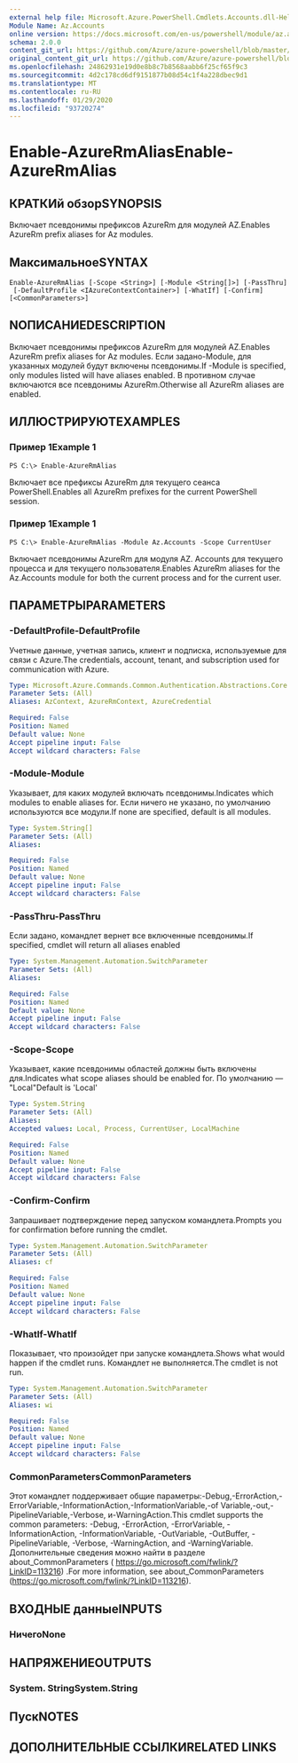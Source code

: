 ```yaml
---
external help file: Microsoft.Azure.PowerShell.Cmdlets.Accounts.dll-Help.xml
Module Name: Az.Accounts
online version: https://docs.microsoft.com/en-us/powershell/module/az.accounts/enable-azurermalias
schema: 2.0.0
content_git_url: https://github.com/Azure/azure-powershell/blob/master/src/Accounts/Accounts/help/Enable-AzureRmAlias.md
original_content_git_url: https://github.com/Azure/azure-powershell/blob/master/src/Accounts/Accounts/help/Enable-AzureRmAlias.md
ms.openlocfilehash: 24862931e19d0e8b8c7b8568aabb6f25cf65f9c3
ms.sourcegitcommit: 4d2c178cd6df9151877b08d54c1f4a228dbec9d1
ms.translationtype: MT
ms.contentlocale: ru-RU
ms.lasthandoff: 01/29/2020
ms.locfileid: "93720274"
---
```

# <span data-ttu-id="52e3f-101">Enable-AzureRmAlias</span><span class="sxs-lookup"><span data-stu-id="52e3f-101">Enable-AzureRmAlias</span></span>

## <span data-ttu-id="52e3f-102">КРАТКИй обзор</span><span class="sxs-lookup"><span data-stu-id="52e3f-102">SYNOPSIS</span></span>
<span data-ttu-id="52e3f-103">Включает псевдонимы префиксов AzureRm для модулей AZ.</span><span class="sxs-lookup"><span data-stu-id="52e3f-103">Enables AzureRm prefix aliases for Az modules.</span></span>

## <span data-ttu-id="52e3f-104">Максимальное</span><span class="sxs-lookup"><span data-stu-id="52e3f-104">SYNTAX</span></span>

```
Enable-AzureRmAlias [-Scope <String>] [-Module <String[]>] [-PassThru]
 [-DefaultProfile <IAzureContextContainer>] [-WhatIf] [-Confirm] [<CommonParameters>]
```

## <span data-ttu-id="52e3f-105">NОПИСАНИЕ</span><span class="sxs-lookup"><span data-stu-id="52e3f-105">DESCRIPTION</span></span>
<span data-ttu-id="52e3f-106">Включает псевдонимы префиксов AzureRm для модулей AZ.</span><span class="sxs-lookup"><span data-stu-id="52e3f-106">Enables AzureRm prefix aliases for Az modules.</span></span> <span data-ttu-id="52e3f-107">Если задано-Module, для указанных модулей будут включены псевдонимы.</span><span class="sxs-lookup"><span data-stu-id="52e3f-107">If -Module is specified, only modules listed will have aliases enabled.</span></span> <span data-ttu-id="52e3f-108">В противном случае включаются все псевдонимы AzureRm.</span><span class="sxs-lookup"><span data-stu-id="52e3f-108">Otherwise all AzureRm aliases are enabled.</span></span>

## <span data-ttu-id="52e3f-109">ИЛЛЮСТРИРУЮТ</span><span class="sxs-lookup"><span data-stu-id="52e3f-109">EXAMPLES</span></span>

### <span data-ttu-id="52e3f-110">Пример 1</span><span class="sxs-lookup"><span data-stu-id="52e3f-110">Example 1</span></span>
```
PS C:\> Enable-AzureRmAlias
```

<span data-ttu-id="52e3f-111">Включает все префиксы AzureRm для текущего сеанса PowerShell.</span><span class="sxs-lookup"><span data-stu-id="52e3f-111">Enables all AzureRm prefixes for the current PowerShell session.</span></span>

### <span data-ttu-id="52e3f-112">Пример 1</span><span class="sxs-lookup"><span data-stu-id="52e3f-112">Example 1</span></span>
```
PS C:\> Enable-AzureRmAlias -Module Az.Accounts -Scope CurrentUser
```

<span data-ttu-id="52e3f-113">Включает псевдонимы AzureRm для модуля AZ. Accounts для текущего процесса и для текущего пользователя.</span><span class="sxs-lookup"><span data-stu-id="52e3f-113">Enables AzureRm aliases for the Az.Accounts module for both the current process and for the current user.</span></span>

## <span data-ttu-id="52e3f-114">ПАРАМЕТРЫ</span><span class="sxs-lookup"><span data-stu-id="52e3f-114">PARAMETERS</span></span>

### <span data-ttu-id="52e3f-115">-DefaultProfile</span><span class="sxs-lookup"><span data-stu-id="52e3f-115">-DefaultProfile</span></span>
<span data-ttu-id="52e3f-116">Учетные данные, учетная запись, клиент и подписка, используемые для связи с Azure.</span><span class="sxs-lookup"><span data-stu-id="52e3f-116">The credentials, account, tenant, and subscription used for communication with Azure.</span></span>

```yaml
Type: Microsoft.Azure.Commands.Common.Authentication.Abstractions.Core.IAzureContextContainer
Parameter Sets: (All)
Aliases: AzContext, AzureRmContext, AzureCredential

Required: False
Position: Named
Default value: None
Accept pipeline input: False
Accept wildcard characters: False
```

### <span data-ttu-id="52e3f-117">-Module</span><span class="sxs-lookup"><span data-stu-id="52e3f-117">-Module</span></span>
<span data-ttu-id="52e3f-118">Указывает, для каких модулей включать псевдонимы.</span><span class="sxs-lookup"><span data-stu-id="52e3f-118">Indicates which modules to enable aliases for.</span></span>
<span data-ttu-id="52e3f-119">Если ничего не указано, по умолчанию используются все модули.</span><span class="sxs-lookup"><span data-stu-id="52e3f-119">If none are specified, default is all modules.</span></span>

```yaml
Type: System.String[]
Parameter Sets: (All)
Aliases:

Required: False
Position: Named
Default value: None
Accept pipeline input: False
Accept wildcard characters: False
```

### <span data-ttu-id="52e3f-120">-PassThru</span><span class="sxs-lookup"><span data-stu-id="52e3f-120">-PassThru</span></span>
<span data-ttu-id="52e3f-121">Если задано, командлет вернет все включенные псевдонимы.</span><span class="sxs-lookup"><span data-stu-id="52e3f-121">If specified, cmdlet will return all aliases enabled</span></span>

```yaml
Type: System.Management.Automation.SwitchParameter
Parameter Sets: (All)
Aliases:

Required: False
Position: Named
Default value: None
Accept pipeline input: False
Accept wildcard characters: False
```

### <span data-ttu-id="52e3f-122">-Scope</span><span class="sxs-lookup"><span data-stu-id="52e3f-122">-Scope</span></span>
<span data-ttu-id="52e3f-123">Указывает, какие псевдонимы областей должны быть включены для.</span><span class="sxs-lookup"><span data-stu-id="52e3f-123">Indicates what scope aliases should be enabled for.</span></span> <span data-ttu-id="52e3f-124">По умолчанию — "Local"</span><span class="sxs-lookup"><span data-stu-id="52e3f-124">Default is 'Local'</span></span>

```yaml
Type: System.String
Parameter Sets: (All)
Aliases:
Accepted values: Local, Process, CurrentUser, LocalMachine

Required: False
Position: Named
Default value: None
Accept pipeline input: False
Accept wildcard characters: False
```

### <span data-ttu-id="52e3f-125">-Confirm</span><span class="sxs-lookup"><span data-stu-id="52e3f-125">-Confirm</span></span>
<span data-ttu-id="52e3f-126">Запрашивает подтверждение перед запуском командлета.</span><span class="sxs-lookup"><span data-stu-id="52e3f-126">Prompts you for confirmation before running the cmdlet.</span></span>

```yaml
Type: System.Management.Automation.SwitchParameter
Parameter Sets: (All)
Aliases: cf

Required: False
Position: Named
Default value: None
Accept pipeline input: False
Accept wildcard characters: False
```

### <span data-ttu-id="52e3f-127">-WhatIf</span><span class="sxs-lookup"><span data-stu-id="52e3f-127">-WhatIf</span></span>
<span data-ttu-id="52e3f-128">Показывает, что произойдет при запуске командлета.</span><span class="sxs-lookup"><span data-stu-id="52e3f-128">Shows what would happen if the cmdlet runs.</span></span>
<span data-ttu-id="52e3f-129">Командлет не выполняется.</span><span class="sxs-lookup"><span data-stu-id="52e3f-129">The cmdlet is not run.</span></span>

```yaml
Type: System.Management.Automation.SwitchParameter
Parameter Sets: (All)
Aliases: wi

Required: False
Position: Named
Default value: None
Accept pipeline input: False
Accept wildcard characters: False
```

### <span data-ttu-id="52e3f-130">CommonParameters</span><span class="sxs-lookup"><span data-stu-id="52e3f-130">CommonParameters</span></span>
<span data-ttu-id="52e3f-131">Этот командлет поддерживает общие параметры:-Debug,-ErrorAction,-ErrorVariable,-InformationAction,-InformationVariable,-of Variable,-out,-PipelineVariable,-Verbose, и-WarningAction.</span><span class="sxs-lookup"><span data-stu-id="52e3f-131">This cmdlet supports the common parameters: -Debug, -ErrorAction, -ErrorVariable, -InformationAction, -InformationVariable, -OutVariable, -OutBuffer, -PipelineVariable, -Verbose, -WarningAction, and -WarningVariable.</span></span> <span data-ttu-id="52e3f-132">Дополнительные сведения можно найти в разделе about_CommonParameters ( https://go.microsoft.com/fwlink/?LinkID=113216) .</span><span class="sxs-lookup"><span data-stu-id="52e3f-132">For more information, see about_CommonParameters (https://go.microsoft.com/fwlink/?LinkID=113216).</span></span>

## <span data-ttu-id="52e3f-133">ВХОДНЫЕ данные</span><span class="sxs-lookup"><span data-stu-id="52e3f-133">INPUTS</span></span>

### <span data-ttu-id="52e3f-134">Ничего</span><span class="sxs-lookup"><span data-stu-id="52e3f-134">None</span></span>

## <span data-ttu-id="52e3f-135">НАПРЯЖЕНИЕ</span><span class="sxs-lookup"><span data-stu-id="52e3f-135">OUTPUTS</span></span>

### <span data-ttu-id="52e3f-136">System. String</span><span class="sxs-lookup"><span data-stu-id="52e3f-136">System.String</span></span>

## <span data-ttu-id="52e3f-137">Пуск</span><span class="sxs-lookup"><span data-stu-id="52e3f-137">NOTES</span></span>

## <span data-ttu-id="52e3f-138">ДОПОЛНИТЕЛЬНЫЕ ССЫЛКИ</span><span class="sxs-lookup"><span data-stu-id="52e3f-138">RELATED LINKS</span></span>
